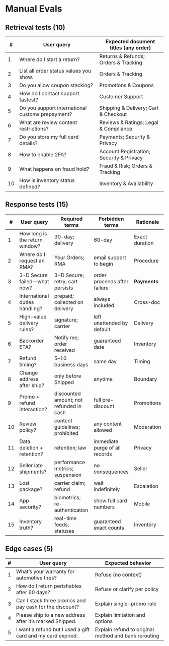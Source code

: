 # Manual Evals

## Retrieval tests (10)
| # | User query | Expected document titles (any order) |
|---|------------|--------------------------------------|
| 1 | Where do I start a return? | Returns & Refunds; Orders & Tracking |
| 2 | List all order status values you show. | Orders & Tracking |
| 3 | Do you allow coupon stacking? | Promotions & Coupons |
| 4 | How do I contact support fastest? | Customer Support |
| 5 | Do you support international customs prepayment? | Shipping & Delivery; Cart & Checkout |
| 6 | What are review content restrictions? | Reviews & Ratings; Legal & Compliance |
| 7 | Do you store my full card details? | Payments; Security & Privacy |
| 8 | How to enable 2FA? | Account Registration; Security & Privacy |
| 9 | What happens on fraud hold? | Fraud & Risk; Orders & Tracking |
|10 | How is inventory status defined? | Inventory & Availability |

## Response tests (15)
| # | User query | Required terms | Forbidden terms | Rationale |
|---|------------|----------------|-----------------|-----------|
| 1 | How long is the return window? | 30-day; delivery | 60-day | Exact duration |
| 2 | Where do I request an RMA? | Your Orders; RMA | email support to begin | Procedure |
| 3 | 3-D Secure failed—what now? | 3-D Secure; retry; cart persists | order proceeds after failure | **Payments** |
| 4 | International duties handling? | prepaid; collected on delivery | always included | Cross-doc |
| 5 | High-value delivery rules? | signature; carrier | left unattended by default | Delivery |
| 6 | Backorder ETA? | Notify me; order received | guaranteed date | Inventory |
| 7 | Refund timing? | 5–10 business days | same day | Timing |
| 8 | Change address after ship? | only before Shipped | anytime | Boundary |
| 9 | Promo + refund interaction? | discounted amount; not refunded in cash | full pre-discount | Promotions |
|10 | Review policy? | content guidelines; prohibited | any content allowed | Moderation |
|11 | Data deletion + retention? | retention; law | immediate purge of all records | Privacy |
|12 | Seller late shipments? | performance metrics; suspension | no consequences | Seller |
|13 | Lost package? | carrier claim; refund | wait indefinitely | Escalation |
|14 | App security? | biometrics; re-authentication | show full card numbers | Mobile |
|15 | Inventory truth? | real-time feeds; statuses | guaranteed exact counts | Inventory |

## Edge cases (5)
| # | User query | Expected behavior |
|---|------------|-------------------|
| 1 | What’s your warranty for automotive tires? | Refuse (no context) |
| 2 | How do I return perishables after 60 days? | Refuse or clarify per policy |
| 3 | Can I stack three promos and pay cash for the discount? | Explain single-promo rule |
| 4 | Please ship to a new address after it’s marked Shipped. | Explain limitation and options |
| 5 | I want a refund but I used a gift card and my card expired. | Explain refund to original method and bank rerouting |